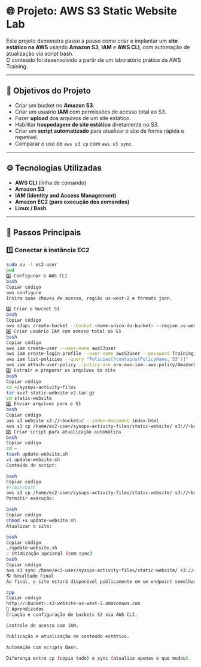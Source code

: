 # 🌐 Projeto: AWS S3 Static Website Lab

Este projeto demonstra passo a passo como criar e implantar um **site estático na AWS** usando **Amazon S3**, **IAM** e **AWS CLI**, com automação de atualização via script bash.  
O conteúdo foi desenvolvido a partir de um laboratório prático da AWS Training.

---

## 🧩 Objetivos do Projeto

- Criar um bucket no **Amazon S3**.
- Criar um usuário **IAM** com permissões de acesso total ao S3.
- Fazer **upload** dos arquivos de um site estático.
- Habilitar **hospedagem de site estático** diretamente no S3.
- Criar um **script automatizado** para atualizar o site de forma rápida e repetível.
- Comparar o uso de `aws s3 cp` com `aws s3 sync`.

---

## ⚙️ Tecnologias Utilizadas

- **AWS CLI** (linha de comando)
- **Amazon S3**
- **IAM (Identity and Access Management)**
- **Amazon EC2 (para execução dos comandos)**
- **Linux / Bash**

---

## 🚀 Passos Principais

### 1️⃣ Conectar à instância EC2
```bash
sudo su -l ec2-user
pwd
2️⃣ Configurar o AWS CLI
bash
Copiar código
aws configure
Insira suas chaves de acesso, região us-west-2 e formato json.

3️⃣ Criar o bucket S3
bash
Copiar código
aws s3api create-bucket --bucket <nome-unico-do-bucket> --region us-west-2 --create-bucket-configuration LocationConstraint=us-west-2
4️⃣ Criar usuário IAM com acesso total ao S3
bash
Copiar código
aws iam create-user --user-name awsS3user
aws iam create-login-profile --user-name awsS3user --password Training123!
aws iam list-policies --query "Policies[?contains(PolicyName,'S3')]"
aws iam attach-user-policy --policy-arn arn:aws:iam::aws:policy/AmazonS3FullAccess --user-name awsS3user
5️⃣ Extrair e preparar os arquivos do site
bash
Copiar código
cd ~/sysops-activity-files
tar xvzf static-website-v2.tar.gz
cd static-website
6️⃣ Enviar arquivos para o S3
bash
Copiar código
aws s3 website s3://<bucket>/ --index-document index.html
aws s3 cp /home/ec2-user/sysops-activity-files/static-website/ s3://<bucket>/ --recursive --acl public-read
7️⃣ Criar script para atualização automática
bash
Copiar código
cd ~
touch update-website.sh
vi update-website.sh
Conteúdo do script:

bash
Copiar código
#!/bin/bash
aws s3 cp /home/ec2-user/sysops-activity-files/static-website/ s3://<bucket>/ --recursive --acl public-read
Permitir execução:

bash
Copiar código
chmod +x update-website.sh
Atualizar o site:

bash
Copiar código
./update-website.sh
💡 Otimização opcional (com sync)
bash
Copiar código
aws s3 sync /home/ec2-user/sysops-activity-files/static-website/ s3://<bucket>/ --acl public-read
🌎 Resultado Final
Ao final, o site estará disponível publicamente em um endpoint semelhante a:

cpp
Copiar código
http://<bucket>.s3-website-us-west-2.amazonaws.com
🧠 Aprendizados
Criação e configuração de buckets S3 via AWS CLI.

Controle de acesso com IAM.

Publicação e atualização de conteúdo estático.

Automação com scripts Bash.

Diferença entre cp (copia tudo) e sync (atualiza apenas o que mudou).
